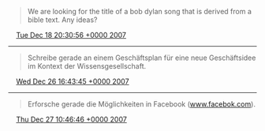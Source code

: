 > We are looking for the title of a bob dylan song that is derived from a bible text. Any ideas?

<img src="media/tweet.ico" width="12" /> [Tue Dec 18 20:30:56 +0000 2007](https://twitter.com/SimonDueckert/status/512057312)

----

> Schreibe gerade an einem Geschäftsplan für eine neue Geschäftsidee im Kontext der Wissensgesellschaft.

<img src="media/tweet.ico" width="12" /> [Wed Dec 26 16:43:45 +0000 2007](https://twitter.com/SimonDueckert/status/535295342)

----

> Erforsche gerade die Möglichkeiten in Facebook (www.facebok.com).

<img src="media/tweet.ico" width="12" /> [Thu Dec 27 10:46:46 +0000 2007](https://twitter.com/SimonDueckert/status/537562842)